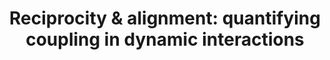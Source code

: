 ---
layout: publications
title: 'Reciprocity & alignment: quantifying coupling in dynamic interactions'
authors: Guillaume Dumas, Merle Fairhurst
publication: Royal Society Open Science
year: 2019
link: https://royalsocietypublishing.org/doi/10.1098/rsos.210138
type: "Journal Paper"
category: 
- "opinion_perspectives"
- "Review"
filename: 2019.05.12_G.Dumas
---